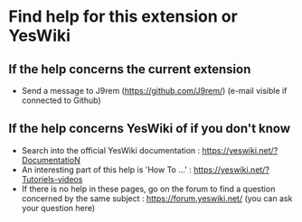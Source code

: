 # Find help for this extension or YesWiki

## If the help concerns the current extension

 - Send a message to J9rem (https://github.com/J9rem/) (e-mail visible if connected to Github)

## If the help concerns YesWiki of if you don't know

 - Search into the official YesWiki documentation : https://yeswiki.net/?DocumentatioN
 - An interesting part of this help is 'How To ...' : https://yeswiki.net/?Tutoriels-videos
 - If there is no help in these pages, go on the forum to find a question concerned by the same subject : https://forum.yeswiki.net/ (you can ask your question here)